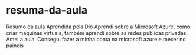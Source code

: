 # resuma-da-aula
Resumo da aula Aprendida pela Dio
Aprendi sobre a Microsoft Azure, como criar maquinas virtuais, também aprendi sobre as redes publicas privadas. Amei a aula.
Consegui fazer a minha conta na microsoft azure e mexer no paineis 
